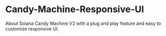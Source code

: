 # Candy-Machine-Responsive-UI
About Solana Candy Machine V2 with a plug and play feature and easy to customize responsive UI.
